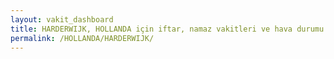 ```yaml
---
layout: vakit_dashboard
title: HARDERWIJK, HOLLANDA için iftar, namaz vakitleri ve hava durumu - ilçe/eyalet seç
permalink: /HOLLANDA/HARDERWIJK/
---
```


<script type="text/javascript">
  var GLOBAL_COUNTRY = 'HOLLANDA';
  var GLOBAL_CITY = 'HARDERWIJK';
  var GLOBAL_STATE = '';
  var lat = 72;
  var lon = 21;
</script>

